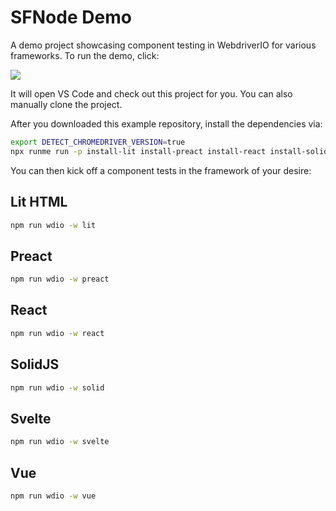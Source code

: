 # SFNode Demo

A demo project showcasing component testing in WebdriverIO for various frameworks. To run the demo, click:

[![](https://badgen.net/badge/Run%20this%20/README/5B3ADF?icon=https://runme.dev/img/logo.svg)](https://runme.dev/api/runme?repository=git%40github.com%3Achristian-bromann%2Fsfnode-demo.git)

It will open VS Code and check out this project for you. You can also manually clone the project.

After you downloaded this example repository, install the dependencies via:

```sh
export DETECT_CHROMEDRIVER_VERSION=true
npx runme run -p install-lit install-preact install-react install-solid install-svelte install-vue
```

You can then kick off a component tests in the framework of your desire:

## Lit HTML

```sh
npm run wdio -w lit
```

## Preact

```sh
npm run wdio -w preact
```

## React

```sh
npm run wdio -w react
```

## SolidJS

```sh
npm run wdio -w solid
```

## Svelte

```sh
npm run wdio -w svelte
```

## Vue

```sh
npm run wdio -w vue
```